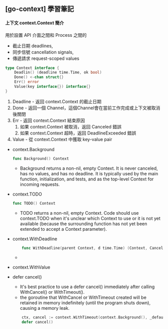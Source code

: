 ## [go-context] 學習筆記

#### 上下文 context.Context 簡介
用於設置 API 介面之間和 Process 之間的
* 截止日期 deadlines,
* 同步信號 cancellation signals,
* 傳遞請求 request-scoped values

```go
type Context interface {
    Deadlin() (deadline time.Time, ok bool)
    Done() <-chan struct{}
    Err() error
    Value(key interface{}) interface{}
}

```
1. Deadline - 返回 context.Context 的截止日期
2. Done - 返回一個 Channel，這個Channel會在當前工作完成或上下文被取消後關閉
3. Err - 返回 context.Context 結束原因
   1. 如果 context.Context 被取消，返回 Canceled 錯誤
   2. 如果 context.Context 超時，返回 DeadlineExceeded 錯誤
4. Value -  從 context.Context 中獲取 key-value pair



* context.Background
    ```go
    func Background() Context
    ```
    + Background returns a non-nil, empty Context. It is never canceled, has no values, and has no deadline. It is typically used by the main function, initialization, and tests, and as the top-level Context for incoming requests.

* context.TODO
    ```go
    func TODO() Context
    ```
    + TODO returns a non-nil, empty Context. Code should use context.TODO when it's unclear which Context to use or it is not yet available (because the surrounding function has not yet been extended to accept a Context parameter).
* context.WithDeadline
    ```go
        func WithDeadline(parent Context, d time.Time) (Context, CancelFunc)
    ```
    +
* context.WithValue


* defer cancel()
    + It's best practice to use a defer cancel() immediately after calling WithCancel() or WithTimeout().
    + the goroutine that WithCancel or WithTimeout created will be retained in memory indefinitely (until the program shuts down), causing a memory leak.
    ```go
        ctx, cancel := context.WithTimeout(context.Background(), _defaultConnectTimeout)
        defer cancel()

    ```


